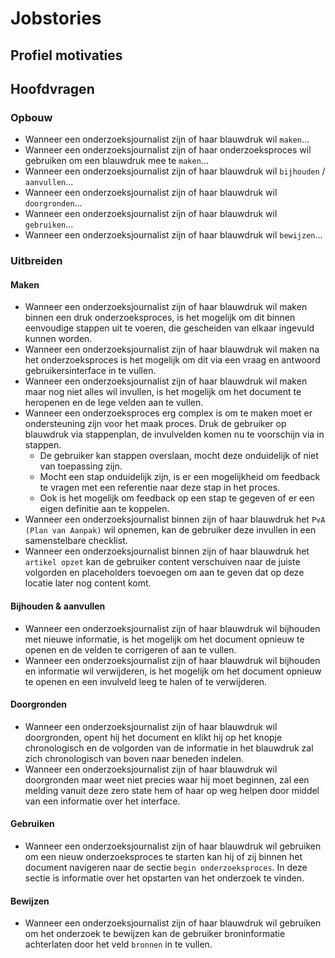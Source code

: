 # Jobstories

## Profiel motivaties

## Hoofdvragen

### Opbouw

* Wanneer een onderzoeksjournalist zijn of haar blauwdruk wil `maken`...
* Wanneer een onderzoeksjournalist zijn of haar onderzoeksproces wil gebruiken om een blauwdruk mee te `maken`...
* Wanneer een onderzoeksjournalist zijn of haar blauwdruk wil `bijhouden` / `aanvullen`...
* Wanneer een onderzoeksjournalist zijn of haar blauwdruk wil `doorgronden`...
* Wanneer een onderzoeksjournalist zijn of haar blauwdruk wil `gebruiken`...
* Wanneer een onderzoeksjournalist zijn of haar blauwdruk wil `bewijzen`...

### Uitbreiden

#### Maken

* Wanneer een onderzoeksjournalist zijn of haar blauwdruk wil maken binnen een druk onderzoeksproces, is het mogelijk om dit binnen eenvoudige stappen uit te voeren, die gescheiden van elkaar ingevuld kunnen worden.
* Wanneer een onderzoeksjournalist zijn of haar blauwdruk wil maken na het onderzoeksproces is het mogelijk om dit via een vraag en antwoord gebruikersinterface in te vullen.
* Wanneer een onderzoeksjournalist zijn of haar blauwdruk wil maken maar nog niet alles wil invullen, is het mogelijk om het document te heropenen en de lege velden aan te vullen.
* Wanneer een onderzoeksproces erg complex is om te maken moet er ondersteuning zijn voor het maak proces. Druk de gebruiker op blauwdruk via stappenplan, de invulvelden komen nu te voorschijn via in stappen.
  * De gebruiker kan stappen overslaan, mocht deze onduidelijk of niet van toepassing zijn.
  * Mocht een stap onduidelijk zijn, is er een mogelijkheid om feedback te vragen met een referentie naar deze stap in het proces.
  * Ook is het mogelijk om feedback op een stap te gegeven of er een eigen definitie aan te koppelen.
* Wanneer een onderzoeksjournalist binnen zijn of haar blauwdruk het `PvA (Plan van Aanpak)` wil opnemen, kan de gebruiker deze invullen in een samenstelbare checklist.
* Wanneer een onderzoeksjournalist binnen zijn of haar blauwdruk het `artikel opzet` kan de gebruiker content verschuiven naar de juiste volgorden en placeholders toevoegen om aan te geven dat op deze locatie later nog content komt.

#### Bijhouden & aanvullen

* Wanneer een onderzoeksjournalist zijn of haar blauwdruk wil bijhouden met nieuwe informatie, is het mogelijk om het document opnieuw te openen en de velden te corrigeren of aan te vullen.
* Wanneer een onderzoeksjournalist zijn of haar blauwdruk wil bijhouden en informatie wil verwijderen, is het mogelijk om het document opnieuw te openen en een invulveld leeg te halen of te verwijderen.

#### Doorgronden

* Wanneer een onderzoeksjournalist zijn of haar blauwdruk wil doorgronden, opent hij het document en klikt hij op het knopje chronologisch en de volgorden van de informatie in het blauwdruk zal zich chronologisch van boven naar beneden indelen.
* Wanneer een onderzoeksjournalist zijn of haar blauwdruk wil doorgronden maar weet niet precies waar hij moet beginnen, zal een melding vanuit deze zero state hem of haar op weg helpen door middel van een informatie over het interface.

#### Gebruiken

* Wanneer een onderzoeksjournalist zijn of haar blauwdruk wil gebruiken om een nieuw onderzoeksproces te starten kan hij of zij binnen het document navigeren naar de sectie `begin onderzoeksproces`. In deze sectie is informatie over het opstarten van het onderzoek te vinden.

#### Bewijzen

* Wanneer een onderzoeksjournalist zijn of haar blauwdruk wil gebruiken om het onderzoek te bewijzen kan de gebruiker broninformatie achterlaten door het veld `bronnen` in te vullen.

